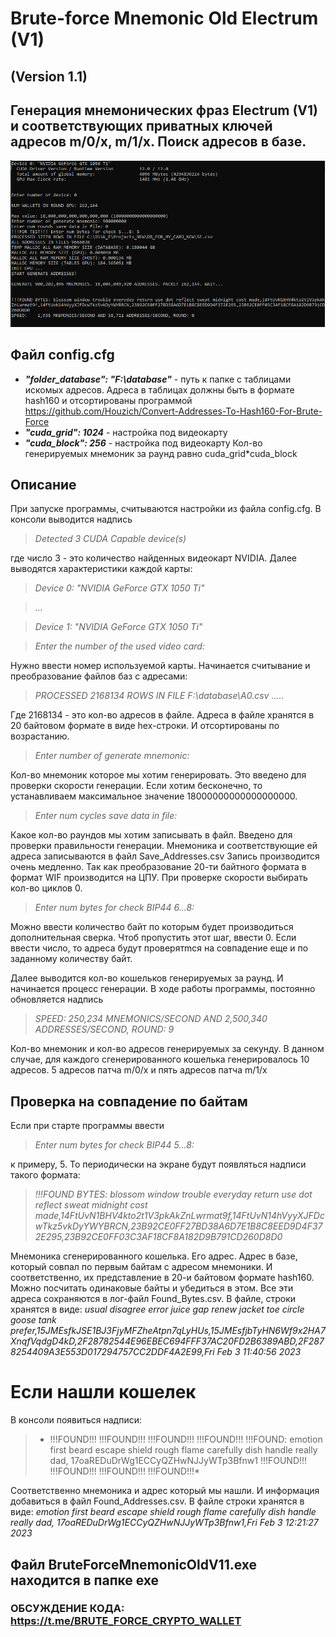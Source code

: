 # Brute-force Mnemonic Old Electrum (V1)
## (Version 1.1)
## Генерация мнемонических фраз Electrum (V1) и соответствующих приватных ключей адресов m/0/x, m/1/x. Поиск адресов в базе.
![](image/Screenshot_1.png)

## Файл config.cfg
* ***"folder_database": "F:\\database"***  - путь к папке с таблицами искомых адресов. Адреса в таблицах должны быть в формате hash160 и отсортированы программой https://github.com/Houzich/Convert-Addresses-To-Hash160-For-Brute-Force
* ***"cuda_grid": 1024*** - настройка под видеокарту
* ***"cuda_block": 256*** - настройка под видеокарту
Кол-во генерируемых мнемоник за раунд равно cuda_grid*cuda_block


## Описание
При запуске программы, считываются настройки из файла config.cfg.
В консоли выводится надпись
> *Detected 3 CUDA Capable device(s)*

где число 3  - это количество найденных видеокарт NVIDIA.
Далее выводятся характеристики каждой карты:
> *Device 0: "NVIDIA GeForce GTX 1050 Ti"*

> *...*

> *Device 1: "NVIDIA GeForce GTX 1050 Ti"*

> *Enter the number of the used video card:*

Нужно ввести номер используемой карты.
Начинается считывание и преобразование файлов баз с адресами:
> *PROCESSED 2168134 ROWS IN FILE F:\\database\A0.csv*
> *.....*

Где 2168134 - это кол-во адресов в файле. Адреса в файле хранятся в 20 байтовом формате в виде hex-строки. И отсортированы по возрастанию.

> *Enter number of generate mnemonic:*

Кол-во мнемоник которое мы хотим генерировать. Это введено для проверки скорости генерации. Если хотим бесконечно, то устанавливаем максимальное значение 18000000000000000000.

> *Enter num cycles save data in file:*

Какое кол-во раундов мы хотим записывать в файл. Введено для проверки правильности генерации. Мнемоника и соответствующие ей адреса записываются в файл Save_Addresses.csv
Запись производится очень медленно. Так как преобразование 20-ти байтного формата в формат WIF производится на ЦПУ.
При проверке скорости выбирать кол-во циклов 0.

> *Enter num bytes for check BIP44 6...8:*

Можно ввести количество байт по которым будет производиться дополнительная сверка. Чтоб пропустить этот шаг, ввести 0.
Если ввести число, то адреса будут проверятmся на совпадение еще и по заданному количеству байт.

Далее выводится кол-во кошельков генерируемых за раунд. И начинается процесс генерации.
В ходе работы программы, постоянно обновляется надпись

> *SPEED: 250,234 MNEMONICS/SECOND AND 2,500,340 ADDRESSES/SECOND, ROUND: 9*

Кол-во мнемоник и кол-во адресов генерируемых за секунду. В данном случае, для каждого сгенерированного кошелька генерировалось 10 адресов. 5 адресов патча m/0/x и пять адресов патча m/1/x

## Проверка на совпадение по байтам
Если при старте программы ввести
> *Enter num bytes for check BIP44 5...8:*

к примеру, 5. То периодически на экране будут появляться надписи такого формата:
> *!!!FOUND BYTES: blossom window trouble everyday return use dot reflect sweat midnight cost made,14FtUvN1BHV4kto2t1V3pkAkZnLwrmat9f,14FtUvN14hVyyXJFDcwTkz5vkDyYWYBRCN,23B92CE0FF27BD38A6D7E1B8C8EED9D4F372E295,23B92CE0FF03C3AF18CF8A182D9B791CD260D8D0*

Мнемоника сгенерированного кошелька. Его адрес. Адрес в базе, который совпал по первым байтам с адресом мнемоники. И соответственно, их представление в 20-и байтовом формате hash160. Можно посчитать одинаковые байты и убедиться в этом.
Все эти адреса сохраняются в лог-файл Found_Bytes.csv.
В файле, строки хранятся в виде:
*usual disagree error juice gap renew jacket toe circle goose tank prefer,15JMEsfkJSE1BJ3FjyMFZheAtpn7qLyHUs,15JMEsfjbTyHN6Wf9x2HA7XnqfVqdgD4kD,2F28782544E96EBEC694FFF37AC20FD2B6389ABD,2F2878254409A3E553D017294757CC2DDF4A2E99,Fri Feb  3 11:40:56 2023*

# Если нашли кошелек
В консоли появиться надписи:
> * !!!FOUND!!!
!!!FOUND!!!
!!!FOUND!!!
!!!FOUND!!!
!!!FOUND: emotion first beard escape shield rough flame carefully dish handle really dad, 17oaREDuDrWg1ECCyQZHwNJJyWTp3Bfnw1
!!!FOUND!!!
!!!FOUND!!!
!!!FOUND!!!
!!!FOUND!!!*

Соответственно мнемоника и адрес который мы нашли. И информация добавиться в файл Found_Addresses.csv.
В файле строки хранятся в виде:
*emotion first beard escape shield rough flame carefully dish handle really dad, 17oaREDuDrWg1ECCyQZHwNJJyWTp3Bfnw1,Fri Feb  3 12:21:27 2023*

## Файл BruteForceMnemonicOldV11.exe находится в папке exe



### ОБСУЖДЕНИЕ КОДА: https://t.me/BRUTE_FORCE_CRYPTO_WALLET